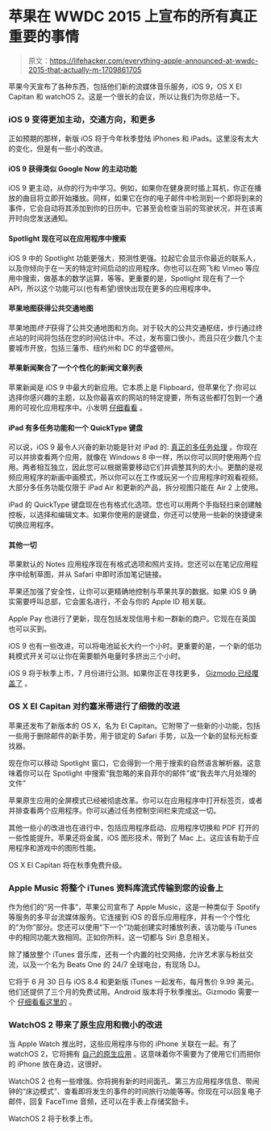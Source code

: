 # 苹果在 WWDC 2015 上宣布的所有真正重要的事情

> 原文：<https://lifehacker.com/everything-apple-announced-at-wwdc-2015-that-actually-m-1709861705>

苹果今天宣布了各种东西，包括他们新的流媒体音乐服务，iOS 9，OS X El Capitan 和 watchOS 2。这是一个很长的会议，所以让我们为你总结一下。



### **iOS 9 变得更加主动，交通方向，和更多**

正如预期的那样，新版 iOS 将于今年秋季登陆 iPhones 和 iPads。这里没有太大的变化，但是有一些小的改进。

#### iOS 9 获得类似 Google Now 的主动功能

iOS 9 更主动，从你的行为中学习。例如，如果你在健身房时插上耳机，你正在播放的曲目将立即开始播放。同样，如果它在你的电子邮件中检测到一个即将到来的事件，它会自动将其添加到你的日历中。它甚至会检查当前的驾驶状况，并在该离开时向您发送通知。

#### Spotlight 现在可以在应用程序中搜索

iOS 9 中的 Spotlight 功能更强大，预测性更强。拉起它会显示你最近的联系人，以及你倾向于在一天的特定时间启动的应用程序。你也可以在网飞和 Vimeo 等应用中搜索，做基本的数学运算，等等。更重要的是，Spotlight 现在有了一个 API，所以这个功能可以(也有希望)很快出现在更多的应用程序中。

#### 苹果地图获得公共交通地图

苹果地图*终于*获得了公共交通地图和方向。对于较大的公共交通枢纽，步行通过终点站的时间将包括在您的时间估计中。不过，发布窗口很小，而且只在少数几个主要城市开放，包括三藩市、纽约州和 DC 的华盛顿州。

#### 苹果新闻聚合了一个个性化的**新闻文章列表**

苹果新闻是 iOS 9 中最大的新应用。它本质上是 Flipboard，但苹果化了:你可以选择你感兴趣的主题，以及你最喜欢的网站的特定提要，所有这些都打包到一个通用的可视化应用程序中。小发明 [仔细看看](https://gizmodo.com/apple-axes-newsstand-and-creates-news-app-a-reader-you-1709830485) 。

#### iPad 有多任务功能和一个 QuickType 键盘

可以说，iOS 9 最令人兴奋的新功能是针对 iPad 的: [真正的多任务处理](https://gizmodo.com/ios-9-just-made-the-ipad-more-work-friendly-with-multit-1709861677) 。你现在可以并排查看两个应用，就像在 Windows 8 中一样，所以你可以同时使用两个应用。两者相互独立，因此您可以根据需要移动它们并调整其列的大小。更酷的是视频应用程序的新画中画模式，所以你可以在工作或玩另一个应用程序时观看视频。大部分多任务功能仅限于 iPad Air 和更新的产品，拆分视图只能在 Air 2 上使用。

iPad 的 QuickType 键盘现在也有格式化选项。您也可以用两个手指轻扫来创建触控板，以选择和编辑文本。如果你使用的是键盘，你还可以使用一些新的快捷键来切换应用程序。

#### 其他一切

苹果默认的 Notes 应用程序现在有格式选项和照片支持。您还可以在笔记应用程序中绘制草图，并从 Safari 中即时添加笔记链接。

苹果还加强了安全性，让你可以更精确地控制与苹果共享的数据。如果 iOS 9 确实需要呼叫总部，它会匿名进行，不会与你的 Apple ID 相关联。

Apple Pay 也进行了更新，现在包括发现信用卡和一群新的商户。它现在在英国也可以买到。

iOS 9 也有一些改进，可以将电池延长大约一个小时。更重要的是，一个新的低功耗模式开关可以让你在需要额外电量时多挤出三个小时。

iOS 9 将于秋季上市，7 月份进行公测。如果你正在寻找更多， [Gizmodo 已经覆盖了](https://gizmodo.com/ios-9-smarts-security-and-a-better-siri-1709837924) 。

### OS X El Capitan 对约塞米蒂进行了细微的改进

苹果还发布了新版本的 OS X，名为 El Capitan。它附带了一些新的小功能，包括一些用于删除邮件的新手势，用于锁定的 Safari 手势，以及一个新的鼠标光标查找器。

现在你可以移动 Spotlight 窗口，它会得到一个用于搜索的自然语言解析器。这意味着你可以在 Spotlight 中搜索“我忽略的来自菲尔的邮件”或“我去年六月处理的文件”

苹果原生应用的全屏模式已经被彻底改革。你可以在应用程序中打开标签页，或者并排查看两个应用程序。你可以通过任务控制空间栏来完成这一切。

其他一些小的改进也在进行中，包括应用程序启动、应用程序切换和 PDF 打开的一些性能提升。苹果还将金属，iOS 图形技术，带到了 Mac 上。这应该有助于应用程序和游戏中的图形性能。

OS X El Capitan 将在秋季免费升级。

### **Apple Music 将整个 iTunes 资料库流式传输到您的设备上**

作为他们的“另一件事”，苹果公司宣布了 Apple Music，这是一种类似于 Spotify 等服务的多平台流媒体服务。它连接到 iOS 的音乐应用程序，并有一个个性化的“为你”部分。您还可以使用“下一个”功能创建实时播放列表，该功能与 iTunes 中的相同功能大致相同。正如你所料，这一切都与 Siri 息息相关。

除了播放整个 iTunes 音乐库，还有一个内置的社交网络，允许艺术家与粉丝交流，以及一个名为 Beats One 的 24/7 全球电台，有现场 DJ。

它将于 6 月 30 日与 iOS 8.4 和更新版 iTunes 一起发布，每月售价 9.99 美元。他们还提供了三个月的免费试用。Android 版本将于秋季推出。Gizmodo 需要一个 [仔细看看这里的](https://gizmodo.com/apple-music-streaming-itunes-at-long-freaking-last-1709829844) 。

### WatchOS 2 带来了原生应用和微小的改进

当 Apple Watch 推出时，这些应用程序与你的 iPhone 关联在一起。有了 watchOS 2，它将拥有 [自己的原生应用](https://gizmodo.com/finally-the-apple-watch-may-become-useful-with-native-1709403087) 。这意味着你不需要为了使用它们而把你的 iPhone 放在身边，这很好。

WatchOS 2 也有一些增强。你将拥有新的时间面孔、第三方应用程序信息、带闹钟的“床边模式”、查看即将发生的事件的时间旅行功能等等。你现在可以回复电子邮件，回复 FaceTime 音频，还可以在手表上存储奖励卡。

WatchOS 2 将于秋季上市。